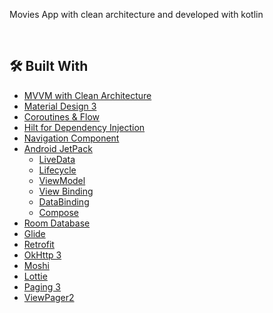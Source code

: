 Movies App with clean architecture and developed with kotlin

</br>

## 🛠 Built With
- [MVVM with Clean Architecture](https://www.toptal.com/android/android-apps-mvvm-with-clean-architecture) 
- [Material Design 3](https://m3.material.io/)
- [Coroutines & Flow](https://developer.android.com/kotlin/flow)
- [Hilt for Dependency Injection](https://developer.android.com/training/dependency-injection/hilt-android)
- [Navigation Component](https://developer.android.com/guide/navigation/navigation-getting-started)
- [Android JetPack](https://developer.android.com/jetpack)
    - [LiveData](https://developer.android.com/topic/libraries/architecture/livedata)
    - [Lifecycle](https://developer.android.com/topic/libraries/architecture/lifecycle)
    - [ViewModel](https://developer.android.com/topic/libraries/architecture/viewmodel)
    - [View Binding](https://developer.android.com/topic/libraries/view-binding)
    - [DataBinding](https://developer.android.com/topic/libraries/view-binding)
    - [Compose](https://developer.android.com/jetpack/compose)
- [Room Database](https://developer.android.com/training/data-storage/room)
- [Glide](https://github.com/bumptech/glide)
- [Retrofit](https://square.github.io/retrofit)
- [OkHttp 3](https://square.github.io/okhttp/)
- [Moshi](https://github.com/square/moshi)
- [Lottie](https://github.com/LottieFiles/lottie-android)
- [Paging 3](https://proandroiddev.com/paging-3-easier-way-to-pagination-part-1-584cad1f4f61)
- [ViewPager2](https://developer.android.com/jetpack/androidx/releases/viewpager2)

</br>
